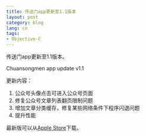 ```yaml
---
title: 传送门app更新至1.1版本
layout: post
category: blog
lang: cn
tags:
- Objective-C
---
```


传送门app更新至1.1版本。

Chuansongmen app update v1.1

更新内容：

1. 公众号头像点击可进入公众号页面
2. 修复公众号文章列表翻页限制问题
3. 增加文章分类缓存，修复某些网络条件下程序闪退问题
4. 提升性能

最新版可以从[Apple Store](https://itunes.apple.com/cn/app/chuan-song-men-wei-xin-gong/id969898148?ls=1&mt=8)下载。